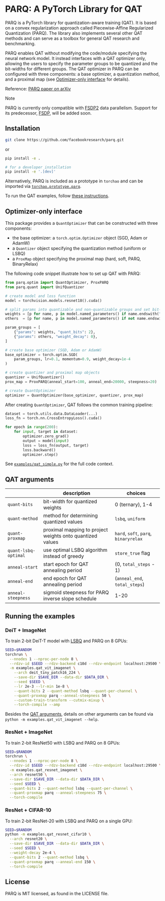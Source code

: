 # PARQ: A PyTorch Library for QAT

PARQ is a PyTorch library for quantization-aware training (QAT). It is based on a convex regularization approach called Piecewise-Affine Regularized Quantization (PARQ). The library also implements several other QAT methods and can serve as a toolbox for general QAT research and benchmarking.

PARQ enables QAT without modifying the code/module specifying the neural network model. It instead interfaces with a QAT optimizer only, allowing the users to specify the parameter groups to be quantized and the bit-widths for different groups. The QAT optimizer in PARQ can be configured with three components: a base optimizer, a quantization method, and a proximal map (see [Optimizer-only interface](#optimizer-only-interface) for details).

Reference: [PARQ paper on arXiv](https://arxiv.org/abs/2503.15748)

> [!NOTE]
> PARQ is currently only compatible with [FSDP2](https://pytorch.org/docs/stable/distributed.fsdp.fully_shard.html) data parallelism. Support for its predecessor, [FSDP](https://pytorch.org/docs/stable/fsdp.html), will be added soon.

## Installation

```bash
git clone https://github.com/facebookresearch/parq.git
```

or

```bash
pip install -e .

# for a developer installation
pip install -e '.[dev]'
```

Alternatively, PARQ is included as a prototype in `torchao` and can be imported via [`torchao.prototype.parq`](https://github.com/pytorch/ao/tree/main/torchao/prototype/parq).

To run the QAT examples, follow [these instructions](setup/README.md).

## Optimizer-only interface

This package provides a `QuantOptimizer` that can be constructed with three components:

* the base optimizer: a `torch.optim.Optimizer` object (SGD, Adam or AdamW)
* a `Quantizer` object specifying the quantization method (uniform or LSBQ)
* a `ProxMap` object specifying the proximal map (hard, soft, PARQ, BinaryRelax)

The following code snippet illustrate how to set up QAT with PARQ:

```python
from parq.optim import QuantOptimizer, ProxPARQ
from parq.quant import UnifQuantizer

# create model and loss function
model = torchvision.models.resnet18().cuda()

# split params into quantizable and non-quantizable groups and set bit-widths
weights = [p for name, p in model.named_parameters() if name.endswith("weight")]
others  = [p for name, p in model.named_parameters() if not name.endswith("weight")]

param_groups = [
    {"params": weights, "quant_bits": 2},
    {"params": others, "weight_decay": 0},
]

# create base optimizer (SGD, Adam or AdamW)
base_optimizer = torch.optim.SGD(
    param_groups, lr=0.1, momentum=0.9, weight_decay=1e-4
)

# create quantizer and proximal map objects
quantizer = UnifQuantizer()
prox_map = ProxPARQ(anneal_start=100, anneal_end=20000, steepness=20)

# create QuantOptimizer
optimizer = QuantOptimizer(base_optimizer, quantizer, prox_map)
```

After creating `QuantOptimizer`, QAT follows the common training pipeline:

```python
dataset = torch.utils.data.DataLoader(...)
loss_fn = torch.nn.CrossEntropyLoss().cuda()

for epoch in range(200):
    for input, target in dataset:
        optimizer.zero_grad()
        output = model(input)
        loss = loss_fn(output, target)
        loss.backward()
        optimizer.step()
```

See [`examples/qat_simple.py`](examples/qat_simple.py) for the full code context.

## QAT arguments

| | description | choices |
| --- | --- | --- |
| `quant-bits` | bit-width for quantized weights | 0 (ternary), 1-4 |
| `quant-method` | method for determining quantized values | `lsbq`, `uniform` |
| `quant-proxmap` | proximal mapping to project weights onto quantized values | `hard`, `soft`, `parq`, `binaryrelax` |
| `quant-lsbq-optimal` | use optimal LSBQ algorithm instead of greedy | `store_true` flag |
| `anneal-start` | start epoch for QAT annealing period | (0, `total_steps` - 1) |
| `anneal-end` | end epoch for QAT annealing period | (`anneal_end`, `total_steps`) |
| `anneal-steepness` | sigmoid steepness for PARQ inverse slope schedule | 1-20 |

## Running the examples

### DeiT + ImageNet

To train 2-bit DeiT-T model with [LSBQ](https://openaccess.thecvf.com/content_CVPRW_2020/html/w40/Pouransari_Least_Squares_Binary_Quantization_of_Neural_Networks_CVPRW_2020_paper.html) and PARQ on 8 GPUs:
```bash
SEED=$RANDOM
torchrun \
  --nnodes 1 --nproc-per-node 8 \
  --rdzv-id $SEED --rdzv-backend c10d --rdzv-endpoint localhost:29500 \
  -m examples.qat_vit_imagenet \
    --arch deit_tiny_patch16_224 \
    --save-dir $SAVE_DIR --data-dir $DATA_DIR \
    --seed $SEED \
    --lr 2e-3 --lr-min 1e-8 \
    --quant-bits 2 --quant-method lsbq --quant-per-channel \
    --quant-proxmap parq --anneal-steepness 50 \
    --custom-train-transform --cutmix-mixup \
    --torch-compile --amp
```
Besides the [QAT arguments](#qat-arguments), details on other arguments can be found via `python -m examples.qat_vit_imagenet --help`.

### ResNet + ImageNet

To train 2-bit ResNet50 with LSBQ and PARQ on 8 GPUs:
```bash
SEED=$RANDOM
torchrun \
  --nnodes 1 --nproc-per-node 8 \
  --rdzv-id $SEED --rdzv-backend c10d --rdzv-endpoint localhost:29500 \
  -m examples.qat_resnet_imagenet \
  --arch resnet50 \
  --save-dir $SAVE_DIR --data-dir $DATA_DIR \
  --seed $SEED \
  --quant-bits 2 --quant-method lsbq --quant-per-channel \
  --quant-proxmap parq --anneal-steepness 75 \
  --torch-compile
```

### ResNet + CIFAR-10

To train 2-bit ResNet-20 with LSBQ and PARQ on a single GPU:
```bash
SEED=$RANDOM
python -m examples.qat_resnet_cifar10 \
  --arch resnet20 \
  --save-dir $SAVE_DIR --data-dir $DATA_DIR \
  --seed $SEED \
  --weight-decay 2e-4 \
  --quant-bits 2 --quant-method lsbq \
  --quant-proxmap parq --anneal-end 150 \
  --torch-compile
```

## License

PARQ is MIT licensed, as found in the LICENSE file.
